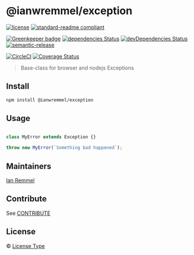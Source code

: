 # @ianwremmel/exception

[![license](https://img.shields.io/github/license/ianwremmel/exception.svg)](https://github.com/ianwremmel/exception/blob/master/LICENSE)
[![standard-readme compliant](https://img.shields.io/badge/readme%20style-standard-brightgreen.svg?style=flat-square)](https://github.com/RichardLitt/standard-readme)

[![Greenkeeper badge](https://badges.greenkeeper.io/ianwremmel/exception.svg?token=b69615dc91154605c9158b200b6477769189ed9a1dabbb53815b37d950bcdbd9&ts=1509213245851)](https://greenkeeper.io/)
[![dependencies Status](https://david-dm.org/ianwremmel/exception/status.svg)](https://david-dm.org/ianwremmel/exception)
[![devDependencies Status](https://david-dm.org/ianwremmel/exception/dev-status.svg)](https://david-dm.org/ianwremmel/exception?type=dev)
[![semantic-release](https://img.shields.io/badge/%20%20%F0%9F%93%A6%F0%9F%9A%80-semantic--release-e10079.svg)](https://github.com/semantic-release/semantic-release)

[![CircleCI](https://circleci.com/gh/ianwremmel/exception.svg?style=svg)](https://circleci.com/gh/ianwremmel/exception)
[![Coverage Status](https://coveralls.io/repos/github/ianwremmel/exception/badge.svg?branch=master)](https://coveralls.io/github/ianwremmel/exception?branch=master)

> Base-class for browser and nodejs Exceptions

## Install

```bash
npm install @ianwremmel/exception
```

## Usage

```js

class MyError extends Exception {}

throw new MyError(`Something bad happened`);
```

## Maintainers

[Ian Remmel](https://github.com/ianwremmel)

## Contribute

See [CONTRIBUTE](CONTRIBUTE.md)

## License

&copy; [License Type](LICENSE) 
